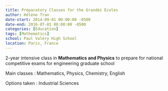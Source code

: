 ```yaml
---
title: Preparatory Classes for the Grandes Ecoles
author: Hélène Tran
date-start: 2014-09-01 00:00:00 -0500
date-end: 2016-07-01 00:00:00 -0500
categories: [Education]
tags: [Mathematics]
school: Paul Valéry High School
location: Paris, France
---
```


2-year intensive class in **Mathematics and Physics** to prepare for national competitive exams for engineering graduate school

Main classes
: Mathematics, Physics, Chemistry, English

Options taken
: Industrial Sciences